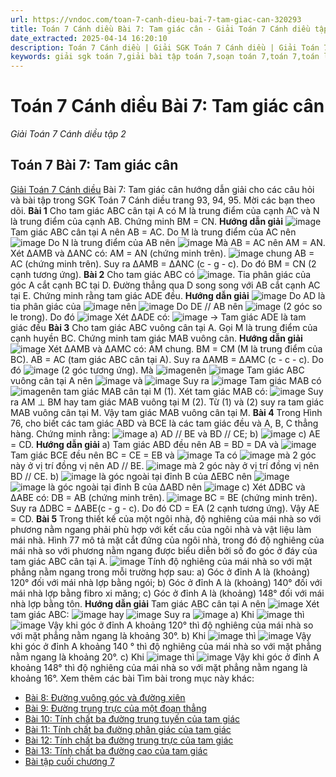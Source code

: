 ```yaml
---
url: https://vndoc.com/toan-7-canh-dieu-bai-7-tam-giac-can-320293
title: Toán 7 Cánh diều Bài 7: Tam giác cân - Giải Toán 7 Cánh diều tập 2 - VnDoc.com
date_extracted: 2025-04-14 16:20:10
description: Toán 7 Cánh diều | Giải SGK Toán 7 Cánh diều | Giải Toán 7 Cánh diều| Giải bài tập Toán 7 Tam giác cân bao gồm lời giải chi tiết cho từng bài tập trong SGK Toán 7 tập 2 Cánh diều, mời các bạn tham khảo.
keywords: giải sgk toán 7,giải bài tập toán 7,soạn toán 7,toán 7,toán lớp 7,giải toán 7,sgk toán 7,toan 7,giai toan 7,toán 7 tập 1,toán lớp 7 tập 2,bài tập toán lớp 7,giải bài tập toán lớp 7,sgk toán 7 tập 2,toán 7 cánh diều,giải toán 7 cánh diều,giải toán 7 cánh diều Tam giác cân,Toán 7 cánh diều Tam giác cân,Giải Toán 7 bài 7,Tam giác cân
---
```


# Toán 7 Cánh diều Bài 7: Tam giác cân
 _Giải Toán 7 Cánh diều tập 2_
## Toán 7 Bài 7: Tam giác cân
[Giải Toán 7 Cánh diều](<https://vndoc.com/toan-7-canh-dieu>) Bài 7: Tam giác cân hướng dẫn giải cho các câu hỏi và bài tập trong SGK Toán 7 Cánh diều trang 93, 94, 95. Mời các bạn theo dõi.
**Bài 1**
Cho tam giác ABC cân tại A có M là trung điểm của cạnh AC và N là trung điểm của cạnh AB. Chứng minh BM = CN.
**Hướng dẫn giải**
![image](https://i.vdoc.vn/data/image/2024/05/16/Tan-giac-can-2.png)
Tam giác ABC cân tại A nên AB = AC.
Do M là trung điểm của AC nên ![image](https://tex.vdoc.vn/?tex=AM%20%3D%20%5Cfrac%7B1%7D%7B2%7D%20AC)
Do N là trung điểm của AB nên ![image](https://tex.vdoc.vn/?tex=AN%20%3D%20%5Cfrac%7B1%7D%7B2%7D%20AB)
Mà AB = AC nên AM = AN.
Xét ∆AMB và ∆ANC có:
AM = AN \(chứng minh trên\).
![image](https://tex.vdoc.vn/?tex=%5Chat%7BA%7D) chung
AB = AC \(chứng minh trên\).
Suy ra ∆AMB = ∆ANC \(c - g - c\).
Do đó BM = CN \(2 cạnh tương ứng\).
**Bài 2**
Cho tam giác ABC có ![image](https://tex.vdoc.vn/?tex=%5Chat%7BA%7D%20%3D%20120%5E%7B%5Ccirc%7D). Tia phân giác của góc A cắt cạnh BC tại D. Đường thẳng qua D song song với AB cắt cạnh AC tại E. Chứng minh rằng tam giác ADE đều.
**Hướng dẫn giải**
![image](https://i.vdoc.vn/data/image/2024/05/16/Tam-giac-can-9.png)
Do AD là tia phân giác của ![image](https://tex.vdoc.vn/?tex=%5Chat%7BBAC%7D) nên ![image](https://tex.vdoc.vn/?tex=%5Chat%7BDAB%7D%20%3D%20%5Chat%7BDAE%7D%20%3D%20%5Cfrac%7B1%7D%7B2%7D%20%5Chat%7BBAC%7D%20%3D%2060%5E%7B%5Ccirc%7D)
Do DE // AB nên ![image](https://tex.vdoc.vn/?tex=%5Chat%7BDAB%7D%20%3D%20%5Chat%7BADE%7D) \(2 góc so le trong\).
Do đó ![image](https://tex.vdoc.vn/?tex=%5Chat%7BADE%7D%20%3D%2060%5E%7B%5Ccirc%7D)
Xét ∆ADE có: ![image](https://tex.vdoc.vn/?tex=%5Chat%7BAED%7D%20%3D%20180%5E%7B%5Ccirc%7D%20-%20%5Chat%7BDAE%7D%20-%20%5Chat%7BADE%7D%20%3D%20180%5E%7B%5Ccirc%7D%20-%2060%5E%7B%5Ccirc%7D%20-%2060%5E%7B%5Ccirc%7D%20%3D%2060%5E%7B%5Ccirc%7D)
→ Tam giác ADE là tam giác đều
**Bài 3**
Cho tam giác ABC vuông cân tại A. Gọi M là trung điểm của cạnh huyền BC. Chứng minh tam giác MAB vuông cân.
**Hướng dẫn giải**
![image](https://i.vdoc.vn/data/image/2024/05/16/Tam-giac-can-8.png)
Xét ∆AMB và ∆AMC có:
AM chung.
BM = CM \(M là trung điểm của BC\).
AB = AC \(tam giác ABC cân tại A\).
Suy ra ∆AMB = ∆AMC \(c - c - c\).
Do đó ![image](https://tex.vdoc.vn/?tex=%5Chat%7BMAB%7D%20%3D%20%5Chat%7BMAC%7D) \(2 góc tương ứng\).
Mà ![image](https://tex.vdoc.vn/?tex=%5Chat%7BMAB%7D%20%2B%20%5Chat%7BMAC%7D%20%3D%2090%5E%7B%5Ccirc%7D)nên ![image](https://tex.vdoc.vn/?tex=%5Chat%7BMAB%7D%20%3D%20%5Chat%7BMAC%7D%20%3D%2045%5E%7B%5Ccirc%7D)
Tam giác ABC vuông cân tại A nên ![image](https://tex.vdoc.vn/?tex=%5Chat%7BABC%7D%20%3D%20%5Chat%7BACB%7D) và ![image](https://tex.vdoc.vn/?tex=%5Chat%7BABC%7D%20%2B%20%5Chat%7BACB%7D%20%3D%2090%5E%7B%5Ccirc%7D)
Suy ra ![image](https://tex.vdoc.vn/?tex=%5Chat%7BABC%7D%20%3D%20%5Chat%7BACB%7D%20%3D%2045%5E%7B%5Ccirc%7D)
Tam giác MAB có ![image](https://tex.vdoc.vn/?tex=%5Chat%7BMBA%7D%20%3D%20%5Chat%7BMAB%7D%20%3D%2045%5E%7B%5Ccirc%7D)nên tam giác MAB cân tại M \(1\).
Xét tam giác MAB có: ![image](https://tex.vdoc.vn/?tex=%5Chat%7BAMB%7D%20%3D%20180%5E%7B%5Ccirc%7D%20-%20%5Chat%7BMBA%7D%20-%20%5Chat%7BMAB%7D%20%3D%20180%5E%7B%5Ccirc%7D%20-%2045%5E%7B%5Ccirc%7D%20-45%5E%7B%5Ccirc%7D%20%3D%2090%5E%7B%5Ccirc%7D)
Suy ra AM ⊥ BM hay tam giác MAB vuông tại M \(2\).
Từ \(1\) và \(2\) suy ra tam giác MAB vuông cân tại M.
Vậy tam giác MAB vuông cân tại M.
**Bài 4**
Trong Hình 76, cho biết các tam giác ABD và BCE là các tam giác đều và A, B, C thẳng hàng. Chứng minh rằng:
![image](https://i.vdoc.vn/data/image/2024/05/16/Tam-giac-can-7.png)
a\) AD // BE và BD // CE;
b\) ![image](https://tex.vdoc.vn/?tex=%5Chat%7BABE%7D%20%3D%20%5Chat%7BDBC%7D%20%3D%20120%5E%7B%5Ccirc%7D)
c\) AE = CD.
**Hướng dẫn giải**
a\) Tam giác ABD đều nên AB = BD = DA và ![image](https://tex.vdoc.vn/?tex=%5Chat%7BABD%7D%20%3D%20%5Chat%7BADB%7D%20%3D%20%5Chat%7BDAB%7D%20%3D%2060%5E%7B%5Ccirc%7D)
Tam giác BCE đều nên BC = CE = EB và ![image](https://tex.vdoc.vn/?tex=%5Chat%7BBCE%7D%20%3D%20%5Chat%7BBEC%7D%20%3D%20%5Chat%7BEBC%7D%20%3D%2060%5E%7B%5Ccirc%7D)
Ta có ![image](https://tex.vdoc.vn/?tex=%5Chat%7BDAB%7D%20%3D%20%5Chat%7BEBC%7D%20\(%3D60%5E%7B%5Ccirc%7D%20\)) mà 2 góc này ở vị trí đồng vị nên AD // BE.
![image](https://tex.vdoc.vn/?tex=%5Chat%7BABD%7D%20%3D%20%5Chat%7BBEC%7D%20\(%3D60%5E%7B%5Ccirc%7D%20\)) mà 2 góc này ở vị trí đồng vị nên BD // CE.
b\)
![image](https://tex.vdoc.vn/?tex=%5Chat%7BABE%7D) là góc ngoài tại đỉnh B của ∆EBC nên ![image](https://tex.vdoc.vn/?tex=%5Chat%7BABE%7D%20%3D%20%5Chat%7BBCE%7D%20%2B%20%5Chat%7BBEC%7D%20%3D%2060%5E%7B%5Ccirc%7D%20%2B%2060%5E%7B%5Ccirc%7D%20%3D%20120%5E%7B%5Ccirc%7D)
![image](https://tex.vdoc.vn/?tex=%5Chat%7BDBC%7D) là góc ngoài tại đỉnh B của ∆ABD nên ![image](https://tex.vdoc.vn/?tex=%5Chat%7BDBC%7D%20%3D%20%5Chat%7BDAB%7D%20%2B%20%5Chat%7BADB%7D%20%3D%2060%5E%7B%5Ccirc%7D%20%2B%2060%5E%7B%5Ccirc%7D%20%3D%20120%5E%7B%5Ccirc%7D)
c\) Xét ∆DBC và ∆ABE có:
DB = AB \(chứng minh trên\).
![image](https://tex.vdoc.vn/?tex=%5Chat%7BDBC%7D%20%3D%20%5Chat%7BABE%7D%20\(%20%3D%20120%5E%7B%5Ccirc%7D%20\))
BC = BE \(chứng minh trên\).
Suy ra ∆DBC = ∆ABE\(c - g - c\).
Do đó CD = EA \(2 cạnh tương ứng\).
Vậy AE = CD.
**Bài 5**
Trong thiết kế của một ngôi nhà, độ nghiêng của mái nhà so với phương nằm ngang phải phù hợp với kết cấu của ngôi nhà và vật liệu làm mái nhà. Hình 77 mô tả mặt cắt đứng của ngôi nhà, trong đó độ nghiêng của mái nhà so với phương nằm ngang được biểu diễn bởi số đo góc ở đáy của tam giác ABC cân tại A.
![image](https://i.vdoc.vn/data/image/2024/05/16/Tam-giac-can-6.png)
Tính độ nghiêng của mái nhà so với mặt phẳng nằm ngang trong mỗi trường hợp sau:
a\) Góc ở đỉnh A là \(khoảng\) 120° đối với mái nhà lợp bằng ngói;
b\) Góc ở đỉnh A là \(khoảng\) 140° đối với mái nhà lợp bằng fibro xi măng;
c\) Góc ở đỉnh A là \(khoảng\) 148° đối với mái nhà lợp bằng tôn.
**Hướng dẫn giải**
Tam giác ABC cân tại A nên ![image](https://tex.vdoc.vn/?tex=%5Chat%7BB%7D%20%3D%20%5Chat%7BC%7D)
Xét tam giác ABC: ![image](https://tex.vdoc.vn/?tex=%5Chat%7BA%7D%20%2B%20%5Chat%7BB%7D%20%2B%20%5Chat%7BC%7D%20%3D%20180%5E%7B%5Ccirc%7D) hay ![image](https://tex.vdoc.vn/?tex=%5Chat%7BA%7D%20%2B%20%5Chat%7BB%7D%20%2B%20%5Chat%7BB%7D%20%3D%20180%5E%7B%5Ccirc%7D)
Suy ra ![image](https://tex.vdoc.vn/?tex=%5Chat%7BB%7D%20%3D%20%5Chat%7BC%7D%20%3D%20%5Cfrac%7B180%5E%7B%5Ccirc%7D%20-%20%5Chat%7BA%7D%20%7D%7B2%7D)
a\) Khi ![image](https://tex.vdoc.vn/?tex=%5Chat%7BA%7D%20%3D%20120%5E%7B%5Ccirc%7D) thì ![image](https://tex.vdoc.vn/?tex=%5Chat%7BB%7D%20%3D%20%5Chat%7BC%7D%20%3D%20%5Cfrac%7B180%5E%7B%5Ccirc%7D%20-%20120%5E%7B%5Ccirc%7D%20%20%7D%7B2%7D%20%3D%2030%5E%7B%5Ccirc%7D)
Vậy khi góc ở đỉnh A khoảng 120° thì độ nghiêng của mái nhà so với mặt phẳng nằm ngang là khoảng 30°.
b\) Khi ![image](https://tex.vdoc.vn/?tex=%5Chat%7BA%7D%20%3D%20140%5E%7B%5Ccirc%7D) thì ![image](https://tex.vdoc.vn/?tex=%5Chat%7BB%7D%20%3D%20%5Chat%7BC%7D%20%3D%20%5Cfrac%7B180%5E%7B%5Ccirc%7D%20-%20140%5E%7B%5Ccirc%7D%20%20%7D%7B2%7D%20%3D%2020%5E%7B%5Ccirc%7D)
Vậy khi góc ở đỉnh A khoảng 140 ° thì độ nghiêng của mái nhà so với mặt phẳng nằm ngang là khoảng 20°.
c\) Khi ![image](https://tex.vdoc.vn/?tex=%5Chat%7BA%7D%20%3D%20148%5E%7B%5Ccirc%7D) thì ![image](https://tex.vdoc.vn/?tex=%5Chat%7BB%7D%20%3D%20%5Chat%7BC%7D%20%3D%20%5Cfrac%7B180%5E%7B%5Ccirc%7D%20-%20148%5E%7B%5Ccirc%7D%20%20%7D%7B2%7D%20%3D%2016%5E%7B%5Ccirc%7D)
Vậy khi góc ở đỉnh A khoảng 148° thì độ nghiêng của mái nhà so với mặt phẳng nằm ngang là khoảng 16°.
Xem thêm các bài Tìm bài trong mục này khác:
  * [Bài 8: Đường vuông góc và đường xiên](</toan-7-bai-8-duong-vuong-goc-va-duong-xien-286939>)
  * [Bài 9: Đường trung trực của một đoạn thẳng](</toan-7-bai-9-duong-trung-truc-cua-mot-doan-thang-286940>)
  * [Bài 10: Tính chất ba đường trung tuyến của tam giác](</toan-7-bai-10-tinh-chat-ba-duong-trung-tuyen-cua-tam-giac-286979>)
  * [Bài 11: Tính chất ba đường phân giác của tam giác](</toan-7-bai-11-tinh-chat-ba-duong-phan-giac-cua-tam-giac-286980>)
  * [Bài 12: Tính chất ba đường trung trực của tam giác](</toan-7-bai-12-tinh-chat-ba-duong-trung-truc-cua-tam-giac-286986>)
  * [Bài 13: Tính chất ba đường cao của tam giác](</toan-7-bai-13-tinh-chat-ba-duong-cao-cua-tam-giac-286993>)
  * [Bài tập cuối chương 7](</toan-7-canh-dieu-bai-tap-cuoi-chuong-7-320284>)


